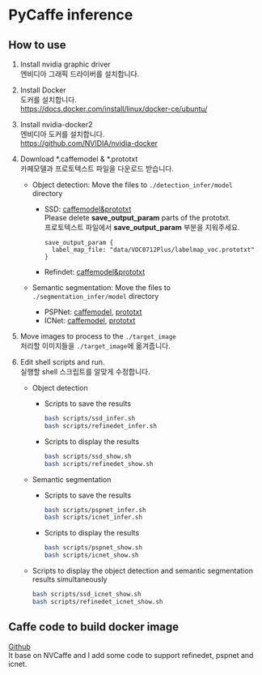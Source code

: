 # PyCaffe inference

## How to use

1. Install nvidia graphic driver  
엔비디아 그래픽 드라이버를 설치합니다.

2. Install Docker  
도커를 설치합니다.  
https://docs.docker.com/install/linux/docker-ce/ubuntu/  

3. Install nvidia-docker2  
엔비디아 도커를 설치합니다.  
https://github.com/NVIDIA/nvidia-docker

4. Download *.caffemodel & *.prototxt  
    카페모델과 프로토텍스트 파일을 다운로드 받습니다.

    - Object detection: Move the files to `./detection_infer/model` directory

        - SSD: [caffemodel&prototxt](https://github.com/weiliu89/caffe/tree/ssd#models)  
        Please delete __save_output_param__ parts of the prototxt.  
        프로토텍스트 파일에서 __save_output_param__ 부분을 지워주세요.

            ```prototxt
            save_output_param {
              label_map_file: "data/VOC0712Plus/labelmap_voc.prototxt"
            }
            ```

        - Refindet: [caffemodel&prototxt](https://github.com/sfzhang15/RefineDet#models)

    - Semantic segmentation: Move the files to `./segmentation_infer/model` directory

        - PSPNet: [caffemodel](https://github.com/hszhao/PSPNet/tree/master/evaluation/model), [prototxt](https://github.com/hszhao/PSPNet/tree/master/evaluation/prototxt)
        - ICNet: [caffemodel](https://github.com/hszhao/ICNet/tree/master/evaluation/model), [prototxt](https://github.com/hszhao/ICNet/tree/master/evaluation/prototxt)

5. Move images to process to the `./target_image`    
처리할 이미지들을 `./target_image`에 옮겨줍니다.  

6. Edit shell scripts and run.  
실행할 shell 스크립트를 알맞게 수정합니다.
    - Object detection
        
        - Scripts to save the results
            ```bash
            bash scripts/ssd_infer.sh
            bash scripts/refinedet_infer.sh
            ```
        
        - Scripts to display the results
            ```bash
            bash scripts/ssd_show.sh
            bash scripts/refinedet_show.sh
            ```

    - Semantic segmentation
        
        - Scripts to save the results
            ```bash
            bash scripts/pspnet_infer.sh
            bash scripts/icnet_infer.sh
            ```
        
        - Scripts to display the results
            ```bash
            bash scripts/pspnet_show.sh
            bash scripts/icnet_show.sh
            ```
    - Scripts to display the object detection and semantic segmentation results simultaneously
        ```bash
        bash scripts/ssd_icnet_show.sh
        bash scripts/refinedet_icnet_show.sh
        ```

## Caffe code to build docker image

[Github](https://github.com/leeesangwon/NVCaffe)  
It base on NVCaffe and I add some code to support refinedet, pspnet and icnet.